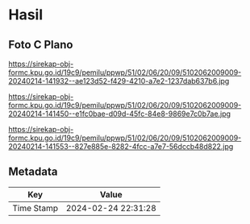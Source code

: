 # Hasil

## Foto C Plano

https://sirekap-obj-formc.kpu.go.id/19c9/pemilu/ppwp/51/02/06/20/09/5102062009009-20240214-141932--ae123d52-f429-4210-a7e2-1237dab637b6.jpg

https://sirekap-obj-formc.kpu.go.id/19c9/pemilu/ppwp/51/02/06/20/09/5102062009009-20240214-141450--e1fc0bae-d09d-45fc-84e8-9869e7c0b7ae.jpg

https://sirekap-obj-formc.kpu.go.id/19c9/pemilu/ppwp/51/02/06/20/09/5102062009009-20240214-141553--827e885e-8282-4fcc-a7e7-56dccb48d822.jpg


## Metadata

| Key        | Value               |
| ---------- | ------------------- |
| Time Stamp | 2024-02-24 22:31:28 |



